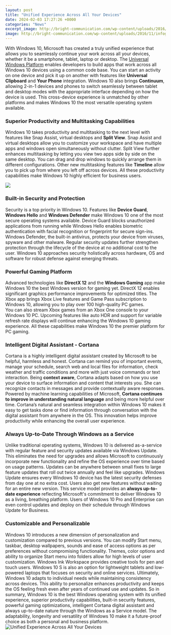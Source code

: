 ```yaml
---
layout: post
title: "Unified Experience Across All Your Devices"
date: 2024-02-03 17:27:26 +0000
categories: "News"
excerpt_image: http://bright-communication.com/wp-content/uploads/2016/11/infografic-ACDC.jpg
image: http://bright-communication.com/wp-content/uploads/2016/11/infografic-ACDC.jpg
---
```


With Windows 10, Microsoft has created a truly unified experience that allows you to seamlessly continue your work across all your devices, whether it be a smartphone, tablet, laptop or desktop. The [Universal Windows Platform](https://yt.io.vn/collection/alberti) enables developers to build apps that work across all Windows 10 devices using a common code base. You can start an activity on one device and pick it up on another with features like **Universal Clipboard** and **Your Phone** integration.
Windows 10 also brings **Continuum**, allowing 2-in-1 devices and phones to switch seamlessly between tablet and desktop modes with the appropriate interface depending on how the device is used. This cross-device experience is unmatched by other platforms and makes Windows 10 the most versatile operating system available.
### Superior Productivity and Multitasking Capabilities
Windows 10 takes productivity and multitasking to the next level with features like Snap Assist, virtual desktops and **Split View**. Snap Assist and virtual desktops allow you to customize your workspace and have multiple apps and windows open simultaneously without clutter. 
Split View further enhances multitasking by letting you view two apps side by side on the same desktop. You can drag and drop windows to quickly arrange them in different configurations. Other new multitasking features like **Timeline** allow you to pick up from where you left off across devices. All these productivity capabilities make Windows 10 highly efficient for business users.

![](https://www.fastmetrics.com/blog/wp-content/uploads/2021/03/unified-communications-across-devices-with-team-meeting.jpg)
### Built-in Security and Protection 
Security is a top priority in Windows 10. Features like **Device Guard**, **Windows Hello** and **Windows Defender** make Windows 10 one of the most secure operating systems available. Device Guard blocks unauthorized applications from running while Windows Hello enables biometric authentication with facial recognition or fingerprint for secure sign-ins. 
Windows Defender, the built-in antivirus, protects your device from viruses, spyware and other malware. Regular security updates further strengthen protection through the lifecycle of the device at no additional cost to the user. Windows 10 approaches security holistically across hardware, OS and software for robust defense against emerging threats.
### Powerful Gaming Platform
Advanced technologies like **DirectX 12** and the **Windows Gaming** app make Windows 10 the best Windows version for gaming yet. DirectX 12 enables significant graphics performance improvements for optimized titles. The Xbox app brings Xbox Live features and Game Pass subscription to Windows 10, allowing you to play over 100 high-quality PC games.  
You can also stream Xbox games from an Xbox One console to your Windows 10 PC. Upcoming features like auto HDR and support for variable refresh rate displays will continue enhancing the Windows 10 gaming experience. All these capabilities make Windows 10 the premier platform for PC gaming.
### Intelligent Digital Assistant - Cortana
Cortana is a highly intelligent digital assistant created by Microsoft to be helpful, harmless and honest. Cortana can remind you of important events, manage your schedule, search web and local files for information, check weather and traffic conditions and more with just voice commands or text interaction.
Being **context aware**, Cortana adapts based on how you use your device to surface information and content that interests you. She can recognize contacts in messages and provide contextually aware responses. Powered by machine learning capabilities of Microsoft, **Cortana continues to improve in understanding natural language** and being more helpful over time. 
Cortana’s natural and seamless integration within Windows 10 makes it easy to get tasks done or find information through conversation with the digital assistant from anywhere in the OS. This innovation helps improve productivity while enhancing the overall user experience.
### Always Up-to-Date Through Windows as a Service
Unlike traditional operating systems, Windows 10 is delivered as-a-service with regular feature and security updates available via Windows Update. This eliminates the need for upgrades and allows Microsoft to continuously incorporate new functionality and refine the OS experience over time based on usage patterns. 
Updates can be anywhere between small fixes to large feature updates that roll out twice annually and feel like upgrades. Windows Update ensures every Windows 10 device has the latest security defenses from day one at no extra cost. Users also get new features without waiting for an entire new version. 
This service model provides an **always up-to-date experience** reflecting Microsoft's commitment to deliver Windows 10 as a living, breathing platform. Users of Windows 10 Pro and Enterprise can even control updates and deploy on their schedule through Windows Update for Business.
### Customizable and Personalizable  
Windows 10 introduces a new dimension of personalization and customization compared to previous versions. You can modify Start menu, taskbar, desktop wallpapers, sounds and ease of access options as per preferences without compromising functionality. 
Themes, color options and ability to organize Start menu into folders allow for high levels of user customization. Windows Ink Workspace provides creative tools for pen and touch users. Windows 10 S is also an option for lightweight tablets and low-powered laptops that focuses on security and online services. 
Ultimately, Windows 10 adapts to individual needs while maintaining consistency across devices. This ability to personalize enhances productivity and keeps the OS feeling fresh even after years of continued use and updates.
So in summary, Windows 10 is the best Windows operating system with its unified experience, superior productivity capabilities, built-in security features, powerful gaming optimizations, intelligent Cortana digital assistant and always up-to-date nature through the Windows as a Service model. The adaptability, longevity and versatility of Windows 10 make it a future-proof choice as both a personal and business platform.
![Unified Experience Across All Your Devices](http://bright-communication.com/wp-content/uploads/2016/11/infografic-ACDC.jpg)